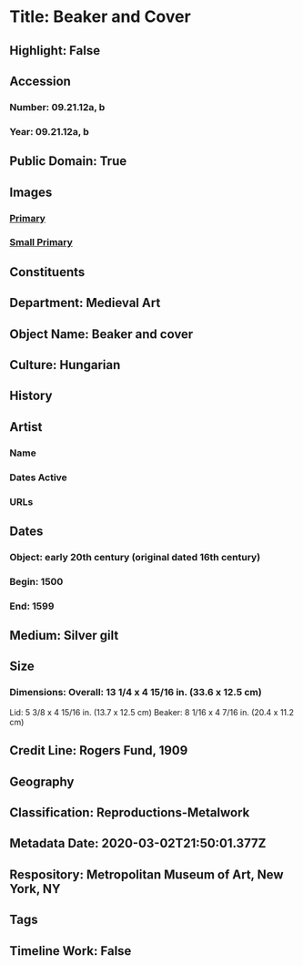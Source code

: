 # Title: Beaker and Cover
## Highlight: False
## Accession
### Number: 09.21.12a, b
### Year: 09.21.12a, b
## Public Domain: True
## Images
### [Primary](https://images.metmuseum.org/CRDImages/md/original/tem092112ab.jpg)
### [Small Primary](https://images.metmuseum.org/CRDImages/md/web-large/tem092112ab.jpg)
## Constituents
## Department: Medieval Art
## Object Name: Beaker and cover
## Culture: Hungarian
## History
## Artist
### Name
### Dates Active
### URLs
## Dates
### Object: early 20th century (original dated 16th century)
### Begin: 1500
### End: 1599
## Medium: Silver gilt
## Size
### Dimensions: Overall: 13 1/4 x 4 15/16 in. (33.6 x 12.5 cm)
Lid: 5 3/8 x 4 15/16 in. (13.7 x 12.5 cm)
Beaker: 8 1/16 x 4 7/16 in. (20.4 x 11.2 cm)
## Credit Line: Rogers Fund, 1909
## Geography
## Classification: Reproductions-Metalwork
## Metadata Date: 2020-03-02T21:50:01.377Z
## Respository: Metropolitan Museum of Art, New York, NY
## Tags
## Timeline Work: False